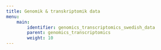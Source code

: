 ```yaml
---
title: Genomik & transkriptomik data
menu:
    main:
        identifier: genomics_transcriptomics_swedish_data
        parent: genomics_transcriptomics
        weight: 10
---
```


